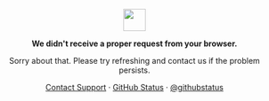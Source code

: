 <p align="center">
<img width="40" src="https://github.githubassets.com/images/spinners/octocat-spinner-128.gif">
<p align="center"><strong>We didn't receive a proper request from your browser.</strong></p>
<p align="center">Sorry about that. Please try refreshing and contact us if the problem persists.</p> <p align="center">
<a href="https://youtu.be/1P5yyeeYF9o">Contact Support</a> &middot;
<a href="https://youtu.be/2942BB1JXFk">GitHub Status</a> &middot;
<a href="https://youtu.be/dQw4w9WgXcQ">@githubstatus</a>
</р>
</р>
